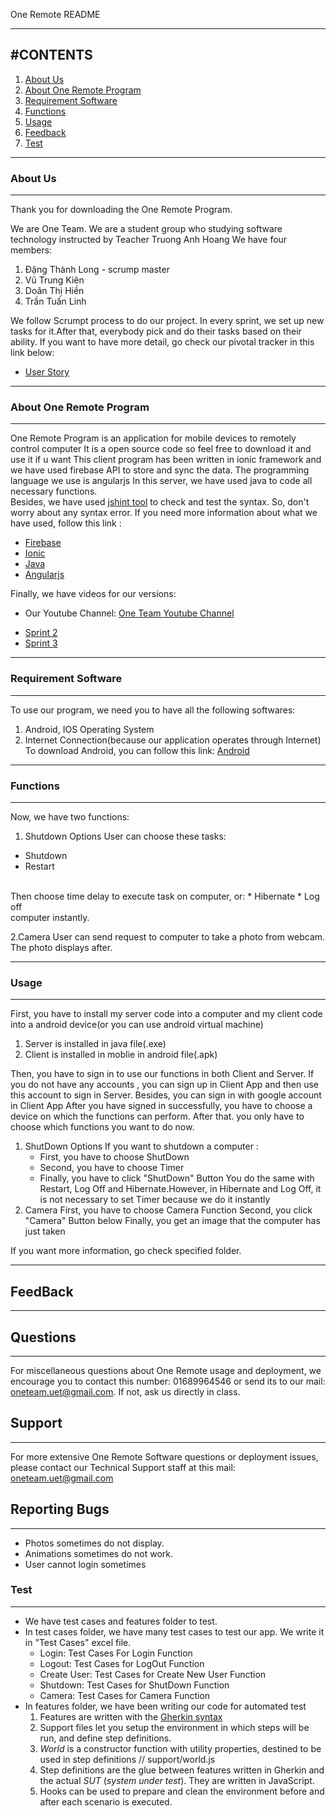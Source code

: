 One Remote README

----------------------------------------------------------------------
#CONTENTS
----------------------------------------------------------------------
1. [About Us](#about-us)
2. [About One Remote Program](#about-one-remote-program)
3. [Requirement Software](#requirement-software)
4. [Functions](#functions)
5. [Usage](#usage)
6. [Feedback](#feedback)
7. [Test](#test)


----------------------------------------------------------------------
### About Us
----------------------------------------------------------------------

Thank you for downloading the One Remote Program.

We are One Team. We are a student group who studying software technology instructed by Teacher Truong Anh Hoang
 We have four members: 
 1. Đặng Thành Long - scrump master
 2. Vũ Trung Kiên 
 3. Doãn Thị Hiền
 4. Trần Tuấn Linh

We follow Scrumpt process to do our project. In every sprint, we set up new tasks for it.After that, everybody pick and do their tasks based on their ability. 
If you want to have more detail, go check our pivotal tracker in this link below:
- [User Story](https://www.pivotaltracker.com/n/projects/1263646 "User Story")


----------------------------------------------------------------------
### About One Remote Program
----------------------------------------------------------------------
One Remote Program is an application for mobile devices to remotely control computer
It is a open source code so feel free to download it and use it if u want
This client program has been written in ionic framework and we have used firebase API to store and sync the data. The programming language we use is angularjs 
In this server, we have used java to code all necessary functions.  
Besides, we have used [jshint tool](http://jshint.com/) to check and test the syntax. So, don't worry about any syntax error.
If you need more information about what we have used, follow this link :
- [Firebase](https://www.firebase.com/ "firebase")
- [Ionic](http://ionicframework.com/ "Ionic")
- [Java](http://www.java.com/en/ "Java") 
- [Angularjs](https://angularjs.org/ "Angularjs")	

Finally, we have videos for our versions: 
+ Our Youtube Channel:  [One Team Youtube Channel](https://www.youtube.com/channel/UC-1-l6-coSMVQ14GVwtTPmA)
- [Sprint 2](https://www.youtube.com/watch?v=ExW3Xpie2Pg&feature=youtu.be)
- [Sprint 3]()



----------------------------------------------------------------------
### Requirement Software
----------------------------------------------------------------------
To use our program, we need you to have all the following softwares:
 1. Android, IOS Operating System
 2. Internet Connection(because our application operates through Internet)
To download Android, you can follow this link: 
[Android](http://developer.android.com/sdk/index.html)	


----------------------------------------------------------------------
### Functions
----------------------------------------------------------------------
Now, we have two functions: <br>
1. Shutdown Options
User can choose these tasks:
* Shutdown
* Restart
<br>
Then choose time delay to execute task on computer, or:
* Hibernate
* Log off
<br>
computer instantly.

2.Camera 
User can send request to computer to take a photo from webcam. The photo displays after.


----------------------------------------------------------------------
### Usage
----------------------------------------------------------------------
First, you have to install my server code into a computer and my client code into a android device(or you can use android virtual machine)

1. Server is installed in java file(.exe)
2. Client is installed in moblie in android file(.apk)

Then, you have to sign in to use our functions in both Client and Server. If you do not have any accounts , you can sign up in Client App <Create User> and then use this account to sign in Server. Besides, you can sign in with google account in Client App
After you have signed in successfully, you have to choose a device on which the functions can perform. After that. you only have to choose which functions you want to do now. 

1. ShutDown Options
If you want to shutdown a computer : 
   - First, you have to choose ShutDown
   - Second, you have to choose Timer
   - Finally, you have to click "ShutDown" Button
You do the same with Restart, Log Off and Hibernate.However, in Hibernate and Log Off, it is not necessary to set Timer because we do it instantly
2. Camera
First, you have to choose Camera Function
Second, you click "Camera" Button below
Finally, you get an image that the computer has just taken


If you want more information, go check specified folder.

-----------------------------------------------------------------------
## FeedBack
-----------------------------------------------------------------------

## Questions
---------

For miscellaneous questions about One Remote usage and deployment, we
encourage you to contact this number: 01689964546 or send its to our mail: oneteam.uet@gmail.com. 
If not, ask us directly in class.


## Support
---------

For more extensive One Remote Software questions or deployment issues, please contact
our Technical Support staff at this mail: oneteam.uet@gmail.com 


## Reporting Bugs
---------

* Photos sometimes do not display.
* Animations sometimes do not work.
* User cannot login sometimes

### Test
-----------------------------------------------------------------------

* We have test cases and features folder to test.
* In test cases folder, we have many test cases to test our app. We write it in "Test Cases" excel file.
   - Login: Test Cases For Login Function
   - Logout: Test Cases for LogOut Function
   - Create User: Test Cases for Create New User Function
   - Shutdown: Test Cases for ShutDown Function 
   - Camera: Test Cases for Camera Function
* In features folder, we have been writing our code for automated test
    1. Features are written with the [Gherkin syntax](https://github.com/cucumber/cucumber/wiki/Gherkin)
    2. Support files let you setup the environment in which steps will be run, and define step definitions.
    3. *World* is a constructor function with utility properties, destined to be used in step definitions
    	// support/world.js
    4. Step definitions are the glue between features written in Gherkin and the actual *SUT* (*system under test*). They are 	written in JavaScript.
    5. Hooks can be used to prepare and clean the environment before and after each scenario is executed.


